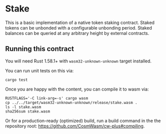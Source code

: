 # Stake

This is a basic implementation of a native token staking contract. Staked tokens can be unbonded with a configurable unbonding period. Staked balances can be queried at any arbitrary height by external contracts.

## Running this contract

You will need Rust 1.58.1+ with `wasm32-unknown-unknown` target installed.

You can run unit tests on this via:

`cargo test`

Once you are happy with the content, you can compile it to wasm via:

```
RUSTFLAGS='-C link-arg=-s' cargo wasm
cp ../../target/wasm32-unknown-unknown/release/stake.wasm .
ls -l stake.wasm
sha256sum stake.wasm
```

Or for a production-ready (optimized) build, run a build command in the the repository root: https://github.com/CosmWasm/cw-plus#compiling.
